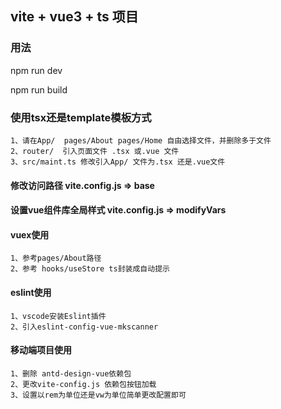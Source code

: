 ## vite + vue3 + ts 项目

### 用法

npm run dev

npm run build

### 使用tsx还是template模板方式
    1、请在App/  pages/About pages/Home 自由选择文件，并删除多于文件
    2、router/  引入页面文件 .tsx 或.vue 文件
    3、src/maint.ts 修改引入App/ 文件为.tsx 还是.vue文件

#### 修改访问路径   vite.config.js => base

#### 设置vue组件库全局样式   vite.config.js => modifyVars

#### vuex使用
    1、参考pages/About路径
    2、参考 hooks/useStore ts封装成自动提示

#### eslint使用
    1、vscode安装Eslint插件
    2、引入eslint-config-vue-mkscanner

#### 移动端项目使用
    1、删除 antd-design-vue依赖包
    2、更改vite-config.js 依赖包按钮加载
    3、设置以rem为单位还是vw为单位简单更改配置即可